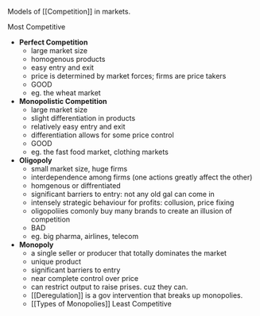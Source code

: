 Models of [[Competition]] in markets.

Most Competitive
- **Perfect Competition**
	- large market size
	- homogenous products
	- easy entry and exit
	- price is determined by market forces; firms are price takers
	- GOOD
	- eg. the wheat market
- **Monopolistic Competition**
	- large market size
	- slight differentiation in products
	- relatively easy entry and exit
	- differentiation allows for some price control
	- GOOD
	- eg. the fast food market, clothing markets
- **Oligopoly**
	- small market size, huge firms
	- interdependence among firms (one actions greatly affect the other)
	- homgenous or diffrentiated
	- significant barriers to entry: not any old gal can come in
	- intensely strategic behaviour for profits: collusion, price fixing
	- oligopoliies comonly buy many brands to create an illusion of competition
	- BAD
	- eg. big pharma, airlines, telecom
- **Monopoly**
	- a single seller or producer that totally dominates the market
	- unique product
	- significant barriers to entry 
	- near complete control over price
	- can restrict output to raise prises. cuz they can.
	- [[Deregulation]] is a gov intervention that breaks up monopolies.
	- [[Types of Monopolies]]
Least Competitive